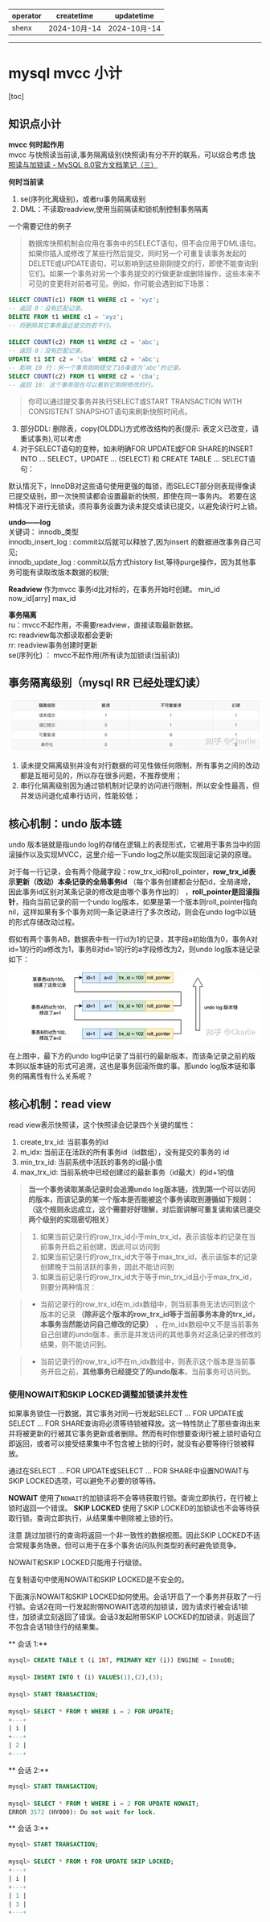 | operator | createtime  | updatetime  |
| -------- | ----------- | ----------- |
| shenx    | 2024-10月-14 | 2024-10月-14 |

---
# mysql mvcc 小计

[toc]

## 知识点小计

**mvcc 何时起作用**  
mvcc 与快照读当前读,事务隔离级别(快照读)有分不开的联系，可以综合考虑
[快照读与加锁读 - MySQL 8.0官方文档笔记（三）](https://www.cnblogs.com/notayeser/p/14086211.html)  

**何时当前读**  
1. se(序列化离级别)，或者ru事务隔离级别
2. DML：不读取readview,使用当前隔读和锁机制控制事务隔离

一个需要记住的例子
>数据库快照机制会应用在事务中的SELECT语句，但不会应用于DML语句。如果你插入或修改了某些行然后提交，同时另一个可重复读事务发起的DELETE或UPDATE语句，可以影响到这些刚刚提交的行，即使不能查询到它们。如果一个事务对另一个事务提交的行做更新或删除操作，这些本来不可见的变更将对前者可见。例如，你可能会遇到如下场景：

```sql
SELECT COUNT(c1) FROM t1 WHERE c1 = 'xyz';
-- 返回 0：没有匹配记录。
DELETE FROM t1 WHERE c1 = 'xyz';
-- 将删除其它事务最近提交的若干行。

SELECT COUNT(c2) FROM t1 WHERE c2 = 'abc';
-- 返回 0：没有匹配记录。
UPDATE t1 SET c2 = 'cba' WHERE c2 = 'abc';
-- 影响 10 行：另一个事务刚刚提交了10条值为‘abc’的记录。
SELECT COUNT(c2) FROM t1 WHERE c2 = 'cba';
-- 返回 10: 这个事务现在可以看到它刚刚修改的行。
```
>你可以通过提交事务并执行SELECT或START TRANSACTION WITH CONSISTENT SNAPSHOT语句来刷新快照时间点。


3. 部分DDL:  删除表，copy(OLDDL)方式修改结构的表(提示: 表定义已改变，请重试事务),可以考虑
4. 对于SELECT语句的变种，如未明确FOR UPDATE或FOR SHARE的INSERT INTO ... SELECT，UPDATE ... (SELECT) 和 CREATE TABLE ... SELECT语句：

默认情况下，InnoDB对这些语句使用更强的每锁，而SELECT部分则表现得像读已提交级别，即一次快照读都会设置最新的快照，即使在同一事务内。
若要在这种情况下进行无锁读，须将事务设置为读未提交或读已提交，以避免读行时上锁。


**undo——log**  
关键词： innodb_类型  
innodb_insert_log : commit以后就可以释放了,因为insert 的数据进改事务自己可见;  
innodb_update_log : commit以后方式history list,等待purge操作，因为其他事务可能有读取改版本数据的权限;

**Readview**
作为mvcc 事务id比对标的，在事务开始时创建。
min_id   now_id[arry]  max_id

**事务隔离**  
ru：mvcc不起作用，不需要readview，直接读取最新数据。  
rc:  readview每次都读取都会更新  
rr:  readview事务创建时更新  
se(序列化) ： mvcc不起作用(所有读为加锁读(当前读))  

## 事务隔离级别（mysql RR 已经处理幻读）

![事务隔离级别](image/事务隔离级别.png)

1. 读未提交隔离级别并没有对行数据的可见性做任何限制，所有事务之间的改动都是互相可见的，所以存在很多问题，不推荐使用；
2. 串行化隔离级别因为通过锁机制对记录的访问进行限制，所以安全性最高，但并发访问退化成串行访问，性能较低；

## 核心机制：undo 版本链

undo 版本链就是指undo log的存储在逻辑上的表现形式，它被用于事务当中的回滚操作以及实现MVCC，这里介绍一下undo log之所以能实现回滚记录的原理。

对于每一行记录，会有两个隐藏字段：row_trx_id和roll_pointer，**row_trx_id表示更新（改动）本条记录的全局事务id** （每个事务创建都会分配id，全局递增，因此事务id区别对某条记录的修改是由哪个事务作出的） ，**roll_pointer是回滚指针**，指向当前记录的前一个undo log版本，如果是第一个版本则roll_pointer指向nil，这样如果有多个事务对同一条记录进行了多次改动，则会在undo log中以链的形式存储改动过程。

假如有两个事务AB，数据表中有一行id为1的记录，其字段a初始值为0，事务A对id=1的行的a修改为1，事务B对id=1的行的a字段修改为2，则undo log版本链记录如下：

![undo 版本链](<image/undo 版本链.png>)

在上图中，最下方的undo log中记录了当前行的最新版本，而该条记录之前的版本则以版本链的形式可追溯，这也是事务回滚所做的事。那undo log版本链和事务的隔离性有什么关系呢？

## 核心机制：read view

read view表示快照读，这个快照读会记录四个关键的属性：

1. create_trx_id: 当前事务的id
2. m_idx: 当前正在活跃的所有事务id（id数组），没有提交的事务的   id
3. min_trx_id: 当前系统中活跃的事务的id最小值
4. max_trx_id: 当前系统中已经创建过的最新事务（id最大）的id+1的值

> **当一个事务读取某条记录时会追溯undo log版本链，找到第一个可以访问的版本，而该记录的某一个版本是否能被这个事务读取到遵循如下规则：（这个规则永远成立，这个需要好好理解，对后面讲解可重复读和读已提交两个级别的实现密切相关）**   

>1. 如果当前记录行的row_trx_id小于min_trx_id，表示该版本的记录在当前事务开启之前创建，因此可以访问到
>2. 如果当前记录行的row_trx_id大于等于max_trx_id，表示该版本的记录创建晚于当前活跃的事务，因此不能访问到
>3. 如果当前记录行的row_trx_id大于等于min_trx_id且小于max_trx_id，则要分两种情况：  

>* 当前记录行的row_trx_id在m_idx数组中，则当前事务无法访问到这个版本的记录 **（除非这个版本的row_trx_id等于当前事务本身的trx_id，本事务当然能访问自己修改的记录）** ，在m_idx数组中又不是当前事务自己创建的undo版本，表示是并发访问的其他事务对这条记录的修改的结果，则不能访问到。

>* 当前记录行的row_trx_id不在m_idx数组中，则表示这个版本是当前事务开启之前，**其他事务已经提交了的undo版本**，当前事务可访问到。


### 使用NOWAIT和SKIP LOCKED调整加锁读并发性
如果事务锁住一行数据，其它事务对同一行发起SELECT ... FOR UPDATE或SELECT ... FOR SHARE查询将必须等待锁被释放。这一特性防止了那些查询出来并将被更新的行被其它事务更新或者删除。然而有时你想要查询行被上锁时语句立即返回，或者可以接受结果集中不包含被上锁的行时，就没有必要等待行锁被释放。

通过在SELECT ... FOR UPDATE或SELECT ... FOR SHARE中设置NOWAIT与SKIP LOCKED选项，可以避免不必要的锁等待。

**NOWAIT**
使用了`NOWAIT`的加锁读将不会等待获取行锁。查询立即执行，在行被上锁时返回一个错误。
**SKIP LOCKED**
使用了SKIP LOCKED的加锁读也不会等待获取行锁。查询立即执行，从结果集中剔除被上锁的行。

注意
跳过加锁行的查询将返回一个非一致性的数据视图。因此SKIP LOCKED不适合常规事务场景。但可以用于在多个事务访问队列类型的表时避免锁竞争。

NOWAIT和SKIP LOCKED只能用于行级锁。

在复制语句中使用NOWAIT和SKIP LOCKED是不安全的。

下面演示NOWAIT和SKIP LOCKED如何使用。会话1开启了一个事务并获取了一行行锁。会话2在同一行发起附带NOWAIT选项的加锁读，因为请求行被会话1锁住，加锁读立刻返回了错误。会话3发起附带SKIP LOCKED的加锁读，则返回了不包含会话1锁住行的结果集。

** 会话 1:**
```sql
mysql> CREATE TABLE t (i INT, PRIMARY KEY (i)) ENGINE = InnoDB;

mysql> INSERT INTO t (i) VALUES(1),(2),(3);

mysql> START TRANSACTION;

mysql> SELECT * FROM t WHERE i = 2 FOR UPDATE;
+---+
| i |
+---+
| 2 |
+---+
```

** 会话 2:**
```sql
mysql> START TRANSACTION;

mysql> SELECT * FROM t WHERE i = 2 FOR UPDATE NOWAIT;
ERROR 3572 (HY000): Do not wait for lock.
```

** 会话 3:**

```sql
mysql> START TRANSACTION;

mysql> SELECT * FROM t FOR UPDATE SKIP LOCKED;
+---+
| i |
+---+
| 1 |
| 3 |
+---+
```